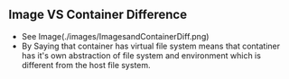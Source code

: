 Image VS Container Difference
-----------------------------
- See Image(./images/ImagesandContainerDiff.png)
- By Saying that container has virtual file system means that contatiner has it's own abstraction of file system and environment which is different from the host file system.
